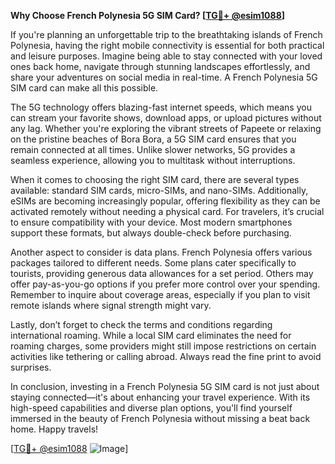 **Why Choose French Polynesia 5G SIM Card? [[TG💪+ @esim1088](https://t.me/s/esim1088)]**

If you're planning an unforgettable trip to the breathtaking islands of French Polynesia, having the right mobile connectivity is essential for both practical and leisure purposes. Imagine being able to stay connected with your loved ones back home, navigate through stunning landscapes effortlessly, and share your adventures on social media in real-time. A French Polynesia 5G SIM card can make all this possible.

The 5G technology offers blazing-fast internet speeds, which means you can stream your favorite shows, download apps, or upload pictures without any lag. Whether you're exploring the vibrant streets of Papeete or relaxing on the pristine beaches of Bora Bora, a 5G SIM card ensures that you remain connected at all times. Unlike slower networks, 5G provides a seamless experience, allowing you to multitask without interruptions.

When it comes to choosing the right SIM card, there are several types available: standard SIM cards, micro-SIMs, and nano-SIMs. Additionally, eSIMs are becoming increasingly popular, offering flexibility as they can be activated remotely without needing a physical card. For travelers, it’s crucial to ensure compatibility with your device. Most modern smartphones support these formats, but always double-check before purchasing.

Another aspect to consider is data plans. French Polynesia offers various packages tailored to different needs. Some plans cater specifically to tourists, providing generous data allowances for a set period. Others may offer pay-as-you-go options if you prefer more control over your spending. Remember to inquire about coverage areas, especially if you plan to visit remote islands where signal strength might vary.

Lastly, don’t forget to check the terms and conditions regarding international roaming. While a local SIM card eliminates the need for roaming charges, some providers might still impose restrictions on certain activities like tethering or calling abroad. Always read the fine print to avoid surprises.

In conclusion, investing in a French Polynesia 5G SIM card is not just about staying connected—it's about enhancing your travel experience. With its high-speed capabilities and diverse plan options, you'll find yourself immersed in the beauty of French Polynesia without missing a beat back home. Happy travels! 

[[TG💪+ @esim1088](https://t.me/s/esim1088) ![Image](https://i.postimg.cc/Y0z9fWf4/image.png)]